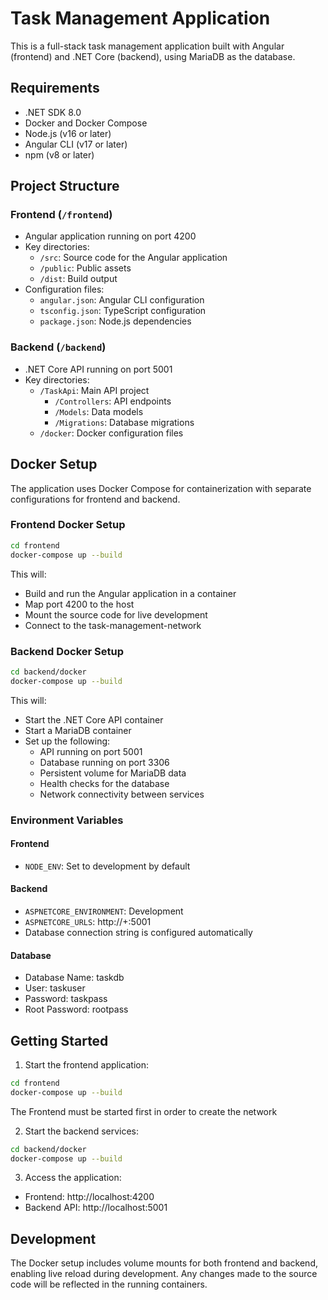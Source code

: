 # Task Management Application

This is a full-stack task management application built with Angular (frontend) and .NET Core (backend), using MariaDB as the database.

## Requirements

- .NET SDK 8.0
- Docker and Docker Compose
- Node.js (v16 or later)
- Angular CLI (v17 or later)
- npm (v8 or later)

## Project Structure

### Frontend (`/frontend`)
- Angular application running on port 4200
- Key directories:
  - `/src`: Source code for the Angular application
  - `/public`: Public assets
  - `/dist`: Build output
- Configuration files:
  - `angular.json`: Angular CLI configuration
  - `tsconfig.json`: TypeScript configuration
  - `package.json`: Node.js dependencies

### Backend (`/backend`)
- .NET Core API running on port 5001
- Key directories:
  - `/TaskApi`: Main API project
    - `/Controllers`: API endpoints
    - `/Models`: Data models
    - `/Migrations`: Database migrations
  - `/docker`: Docker configuration files

## Docker Setup

The application uses Docker Compose for containerization with separate configurations for frontend and backend.

### Frontend Docker Setup

```bash
cd frontend
docker-compose up --build
```

This will:
- Build and run the Angular application in a container
- Map port 4200 to the host
- Mount the source code for live development
- Connect to the task-management-network

### Backend Docker Setup

```bash
cd backend/docker
docker-compose up --build
```

This will:
- Start the .NET Core API container
- Start a MariaDB container
- Set up the following:
  - API running on port 5001
  - Database running on port 3306
  - Persistent volume for MariaDB data
  - Health checks for the database
  - Network connectivity between services

### Environment Variables

#### Frontend
- `NODE_ENV`: Set to development by default

#### Backend
- `ASPNETCORE_ENVIRONMENT`: Development
- `ASPNETCORE_URLS`: http://+:5001
- Database connection string is configured automatically

#### Database
- Database Name: taskdb
- User: taskuser
- Password: taskpass
- Root Password: rootpass

## Getting Started

1. Start the frontend application:
```bash
cd frontend
docker-compose up --build
```
The Frontend must be started first in order to create the network


2. Start the backend services:
```bash
cd backend/docker
docker-compose up --build
```

3. Access the application:
- Frontend: http://localhost:4200
- Backend API: http://localhost:5001

## Development

The Docker setup includes volume mounts for both frontend and backend, enabling live reload during development. Any changes made to the source code will be reflected in the running containers. 